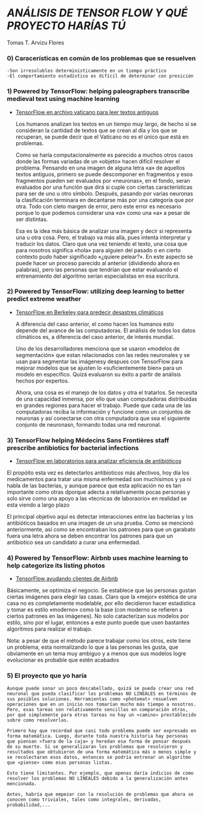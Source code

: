 # *ANÁLISIS DE TENSOR FLOW Y QUÉ PROYECTO HARÍAS TÚ*

Tomas T. Arvizu Flores

### 0) Caracerísticas en común de los problemas que se resuelven

    -Son irresolubles deterministicamente en un tiempo práctico
    -El comportamiento estadístico es difícil de determinar con presición 


### 1) Powered by TensorFlow: helping paleographers transcribe medieval text using machine learning

- [TensorFlow en archivo vaticano para leer textos antiguos](https://www.youtube.com/watch?v=v-FgOACRgfs&t=37s)

     Los humanos analizan los textos en un tiempo muy largo, de hecho si se consideran la cantidad de textos que se crean al día y los que se recuperan, se puede decir que el Vaticano no es el único que está en problemas. 
     
     Como se haría computacionalmente es parecido a muchos otros casos donde las formas variadas de un «objeto» hacen difícil resolver el problema. Pensando en una imagen de alguna letra «a» de aquellos textos antiguos, primero se puede descomponer en fragmentos y esos fragmentos pueden ser evaluados por «neuronas», en el fondo, seran evaluados por una función que dirá si cuple con ciertas características para ser de uno u otro símbolo. Después, pasando por varias neuronas la clasificación terminara en decantarse más por una categoría que por otra. Todo con cieto margen de error, pero este error es necesario  porque lo que podemos considerar una «$\alpha$» como una «a» a pesar de ser distintas.
     
     Esa es la idea más básica de analizar una imagen y decir si representa una u otra cosa. Pero, el trabajo va más alla, pues intenta interpretar y traducir los datos. Claro que una vez teniendo el texto, una cosa que para nosotros significa «hola» para alguien del pasado o en cierto contexto pudo haber significado «¿quiere pelear?». En este aspecto se puede hacer un proceso parecido al anterior (dividiendo ahora en palabras), pero las personas que tendrían que estar evaluando el entrenamiento del algoritmo serían especialistas en esa escritura. 
     
### 2) Powered by TensorFlow: utilizing deep learning to better predict extreme weather

- [TensorFlow en Berkeley para predecir desastres climáticos](https://www.youtube.com/watch?v=p45kQklIsd4&t=8s)
    
    A diferencia del caso anterior, el como hacen los humanos esto depende del avance de las computadoras. El análisis de todos los datos climáticos es, a diferencia del caso anterior, de interés mundial. 
    
    Uno de los desarrolladores menciona que se usaron «modelos de segmentación» que estan relacionados con las redes neuronales y se usan para segmentar las imágenesy despues con TensorFlow para mejorar modelos que se ajusten lo «suficientemente bien» para un modelo en especifico. Quizá evaluaron su éxito a partir de análisis hechos por expertos. 
    
    Ahora, una cosa es el manejo de los datos y otra el tratarlos. Se necesita de una capacidad inmensa, por ello que usan computadoras distribuidas en grandes regiones para hacer el trabajo. Puede que cada una de las computadoras reciba la información y funcione como un conjuntos de neuronas y así conectarse con otra computadora que sea el siguiente conjunto de neuronasn, formando todas una red neuronal. 
    
    
### 3) TensorFlow helping Médecins Sans Frontières staff prescribe antibiotics for bacterial infections

- [TensorFlow en laboratorios para analizar eficiencia de antibióticos](https://www.youtube.com/watch?v=DubGH74k34k&feature=emb_logo)

El propóito esta vez es detectarlos antibioticos más afectivos, hoy día los medicamentos para tratar una misma enfermedad son muchisimos y ya ni habla de las bacterias, y aunque parece que esta aplicación no es tan importante como  otras dporque adecta a relativamente pocas personas y solo sirve como una apoyo a las «tecnicas de laboraorio» en realidad se esta viendo a largo plazo
    
El principal objetivo aquí es detectar interacciones entre las bacterias y los antibióticos basados en una imagen de un una prueba. Como se mencionó anteriormente, así como se encontraban los patrones para que un garabato fuera una letra ahora se deben encontrar los patrones para que un antibiotico sea un candidato a curar una enfermedad.

###  4) Powered by TensorFlow: Airbnb uses machine learning to help categorize its listing photos

- [TensorFlow ayudando clientes de Airbnb ](https://www.youtube.com/watch?v=tPb2u9kwh2w)

Básicamente, se optimiza el negocio. Se establece que las personas gustan ciertas imágenes para elegir las casas. Claro que la «mejor» estética de una casa no es completamente modelable, por ello decidieron hacer estadística y tomar es estilo «moderno» como la base (con moderno se refieren a ciertos patrones en las imágenes). No solo catacterizan sus modelos por estilo, sino por el lugar, entonces a este punto puede que usen bastantes algoritmos para realizar el trabajo. 

Nota: a pesar de que el método parece trabajar como los otros, este tiene un problema, esta normalizando lo que a las personas les gusta, que obviamente en un tema muy ambiguo y a menos que sus modelos logre evolucionar es probable que estén acabados

### 5) El proyecto que yo haría

    Aunque puede sonar un poco descabellado, quizá se pueda crear una red neuronal que pueda clasificar los problemas NO LINEALES en términos de sus posibles soluciones. Herramientas como «photomat» resuelven operaciones que en un inicio nos tomarían mucho más tiempo a nosotros. Pero, esas tareas son relativamente sencillas en comparación otras, por qué simplemente para otras tareas no hay un «camino» prestablecido sobre como resolverlas. 

    Primero hay que recordad que casi todo problema puede ser expresado en forma matemática. Luego, durante toda nuestra historia hay personas que piensan «fuera de la caja» y heredan esa forma de pensar después de su muerte. Si se generalizaran los problemas que resolvieron y resultados que obtubieron de una forma matemática más o menos simple y se recolectaran esos datos, entonces se podría entrenar un algoritmo que «piense» como esas personas listas. 
    
    Esto tiene limitantes. Por ejemplo, que apenas daría indicios de como resolver los problemas NO LINEALES debido a la generalización antes mencionada. 
    
    Antes, habría que empezar con la resolución de problemas que ahora se conocen como triviales, tales como integrales, derivadas, probabilidad,...
